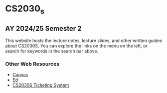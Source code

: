 # CS2030<sub>s</sub>
## AY 2024/25 Semester 2

This website hosts the lecture notes, lecture slides, and other written guides about CS2030S.
You can explore the links on the menu on the left, or search for keywords in the search bar above.

### Other Web Resources
- [Canvas](https://canvas.nus.edu.sg/courses/69902)
- [Ed](https://edstem.org/us/courses/72783/discussion)
- [CS2030S Ticketing System](https://mysoc.nus.edu.sg/app/cs2030s)
